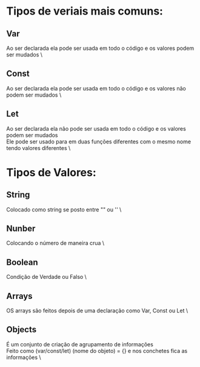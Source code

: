 # Tipos de veriais mais comuns:
## Var
Ao ser declarada ela pode ser usada em todo o código e os valores podem ser mudados \
## Const
Ao ser declarada ela pode ser usada em todo o código e os valores não podem ser mudados \
## Let
Ao ser declarada ela não pode ser usada em todo o código e os valores podem ser mudados \
Ele pode ser usado para em duas funções diferentes com o mesmo nome tendo valores diferentes \
# Tipos de Valores:
## String
Colocado como string se posto entre "" ou '' \
## Nunber
Colocando o número de maneira crua \
## Boolean
Condição de Verdade ou Falso \
## Arrays
OS arrays são feitos depois de uma declaração como Var, Const ou Let \
## Objects
É um conjunto de criação de agrupamento de informações \
Feito como (var/const/let) (nome do objeto) = {} e nos conchetes fica as informações \